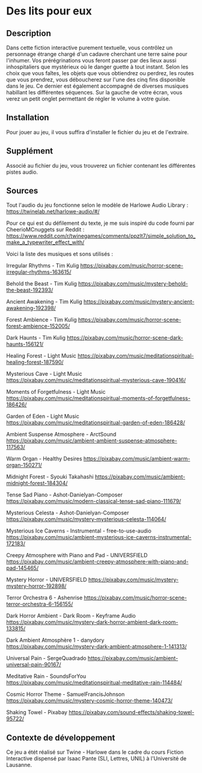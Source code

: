 # Des lits pour eux

## Description
Dans cette fiction interactive purement textuelle, vous contrôlez un personnage étrange chargé d'un cadavre cherchant une terre saine pour l'inhumer. Vos prérégrinations vous feront passer par des lieux aussi inhospitaliers que mystérieux où le danger guette à tout instant. Selon les choix que vous faîtes, les objets que vous obtiendrez ou perdrez, les routes que vous prendrez, vous déboucherez sur l'une des cinq fins disponible dans le jeu. Ce dernier est également accompagné de diverses musiques habillant les différentes séquences. Sur la gauche de votre écran, vous verez un petit onglet permettant de régler le volume à votre guise.

## Installation
Pour jouer au jeu, il vous suffira d'installer le fichier du jeu et de l'extraire.

## Supplément
Associé au fichier du jeu, vous trouverez un fichier contenant les différentes pistes audio.

## Sources
Tout l'audio du jeu fonctionne selon le modèle de Harlowe Audio Library : https://twinelab.net/harlowe-audio/#/

Pour ce qui est du défilement du texte, je me suis inspiré du code fourni par CheerioMCnuggets sur Reddit : https://www.reddit.com/r/twinegames/comments/ppzlt7/simple_solution_to_make_a_typewriter_effect_with/


Voici la liste des musiques et sons utilisés :

Irregular Rhythms - Tim Kulig   https://pixabay.com/music/horror-scene-irregular-rhythms-163615/

Behold the Beast - Tim Kulig   https://pixabay.com/music/mystery-behold-the-beast-192393/

Ancient Awakening - Tim Kulig   https://pixabay.com/music/mystery-ancient-awakening-192398/

Forest Ambience - Tim Kulig   https://pixabay.com/music/horror-scene-forest-ambience-152005/

Dark Haunts - Tim Kulig   https://pixabay.com/music/horror-scene-dark-haunts-156121/

Healing Forest - Light Music   https://pixabay.com/music/meditationspiritual-healing-forest-187590/

Mysterious Cave - Light Music   https://pixabay.com/music/meditationspiritual-mysterious-cave-190416/

Moments of Forgetfulness - Light Music   https://pixabay.com/music/meditationspiritual-moments-of-forgetfulness-186426/

Garden of Eden - Light Music   https://pixabay.com/music/meditationspiritual-garden-of-eden-186428/

Ambient Suspense Atmosphere - ArctSound   https://pixabay.com/music/ambient-ambient-suspense-atmosphere-117563/

Warm Organ - Healthy Desires   https://pixabay.com/music/ambient-warm-organ-150271/

Midnight Forest - Syouki Takahashi   https://pixabay.com/music/ambient-midnight-forest-184304/

Tense Sad Piano - Ashot-Danielyan-Composer   https://pixabay.com/music/modern-classical-tense-sad-piano-111679/

Mysterious Celesta - Ashot-Danielyan-Composer   https://pixabay.com/music/mystery-mysterious-celesta-114064/

Mysterious Ice Caverns - Instrumental - free-to-use-audio   https://pixabay.com/music/ambient-mysterious-ice-caverns-instrumental-172183/

Creepy Atmosphere with Piano and Pad - UNIVERSFIELD   https://pixabay.com/music/ambient-creepy-atmosphere-with-piano-and-pad-145465/

Mystery Horror - UNIVERSFIELD   https://pixabay.com/music/mystery-mystery-horror-192898/

Terror Orchestra 6 - Ashenrise   https://pixabay.com/music/horror-scene-terror-orchestra-6-156155/

Dark Horror Ambient - Dark Room - Keyframe Audio   https://pixabay.com/music/mystery-dark-horror-ambient-dark-room-133815/

Dark Ambient Atmosphère 1 - danydory   https://pixabay.com/music/mystery-dark-ambient-atmosphere-1-141313/

Universal Pain - SergeQuadrado   https://pixabay.com/music/ambient-universal-pain-90167/

Meditative Rain - SoundsForYou   https://pixabay.com/music/meditationspiritual-meditative-rain-114484/

Cosmic Horror Theme - SamuelFrancisJohnson   https://pixabay.com/music/mystery-cosmic-horror-theme-140473/

Shaking Towel - Pixabay   https://pixabay.com/sound-effects/shaking-towel-95722/

## Contexte de développement
Ce jeu a étét réalisé sur Twine - Harlowe dans le cadre du cours Fiction Interactive dispensé par Isaac Pante (SLI, Lettres, UNIL) à l'Université de Lausanne.

